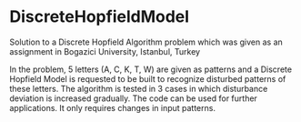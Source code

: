 # DiscreteHopfieldModel
Solution to a Discrete Hopfield Algorithm problem which was given as an assignment in Bogazici University, Istanbul, Turkey

In the problem, 5 letters (A, C, K, T, W) are given as patterns and a Discrete Hopfield Model is requested to be built to recognize disturbed patterns of these letters. The algorithm is tested in 3 cases in which disturbance deviation is increased gradually. The code can be used for further applications. It only requires changes in input patterns.
